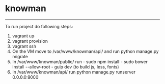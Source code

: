 # knowman
-------
To run project do following steps:
  1. vagrant up
  2. vagrant provision
  3. vagrant ssh
  4. On the VM move to /var/www/knowman/api/ and run python manage.py migrate
  5. In /var/www/knowman/public/ run 
    - sudo npm install 
    - sudo bower install --allow-root
    - gulp dev (to build js, less, fonts)
  6. In /var/www/knowman/api/ run python manage.py runserver 0.0.0.0:8000
